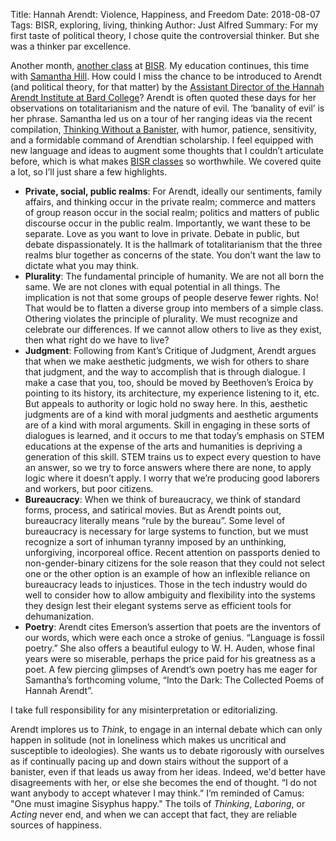 Title: Hannah Arendt: Violence, Happiness, and Freedom
Date: 2018-08-07
Tags: BISR, exploring, living, thinking
Author: Just Alfred
Summary: For my first taste of political theory, I chose quite the controversial thinker. But she was a thinker par excellence.

Another month, [another class](https://thebrooklyninstitute.com/items/courses/hannah-arendt-violence-happiness-and-freedom/)
at [BISR](https://thebrooklyninstitute.com/about/).
My education continues, this time with [Samantha Hill](https://twitter.com/Samantharhill).
How could I miss the chance to be introduced to Arendt
(and political theory, for that matter)
by the [Assistant Director of the Hannah Arendt Institute at Bard College](http://politicalstudies.bard.edu/faculty/faculty.php?id=5745282)?
Arendt is often quoted these days for her observations on totalitarianism and the nature of evil.
The ‘banality of evil’ is her phrase.
Samantha led us on a tour of her ranging ideas via the recent compilation,
[Thinking Without a Banister](https://www.penguinrandomhouse.com/books/4712/thinking-without-a-banister-by-hannah-arendt/9780805242157/),
with humor, patience, sensitivity, and a formidable command of Arendtian scholarship.
I feel equipped with new language and ideas to augment some thoughts that I couldn’t articulate before,
which is what makes [BISR classes](https://thebrooklyninstitute.com/current-courses/) so worthwhile.
We covered quite a lot, so I’ll just share a few highlights.

* **Private, social, public realms**:
  For Arendt, ideally our sentiments, family affairs, and thinking occur in the private realm;
  commerce and matters of group reason occur in the social realm;
  politics and matters of public discourse occur in the public realm.
  Importantly, we want these to be separate.
  Love as you want to love in private.
  Debate in public, but debate dispassionately.
  It is the hallmark of totalitarianism that the three realms blur together as concerns of the state.
  You don’t want the law to dictate what you may think.
* **Plurality**:
  The fundamental principle of humanity.
  We are not all born the same.
  We are not clones with equal potential in all things.
  The implication is not that some groups of people deserve fewer rights.
  No! That would be to flatten a diverse group into members of a simple class.
  Othering violates the principle of plurality.
  We must recognize and celebrate our differences.
  If we cannot allow others to live as they exist, then what right do we have to live?
* **Judgment**:
  Following from Kant’s Critique of Judgment, Arendt argues that when we make aesthetic judgments,
  we wish for others to share that judgment,
  and the way to accomplish that is through dialogue.
  I make a case that you, too, should be moved by Beethoven’s Eroica by
  pointing to its history, its architecture, my experience listening to it, etc.
  But appeals to authority or logic hold no sway here.
  In this, aesthetic judgments are of a kind with moral judgments and
  aesthetic arguments are of a kind with moral arguments.
  Skill in engaging in these sorts of dialogues is learned,
  and it occurs to me that today’s emphasis on STEM educations at the expense of the arts and humanities
  is depriving a generation of this skill.
  STEM trains us to expect every question to have an answer,
  so we try to force answers where there are none,
  to apply logic where it doesn’t apply.
  I worry that we’re producing good laborers and workers, but poor citizens.
* **Bureaucracy**:
  When we think of bureaucracy, we think of standard forms, process, and satirical movies.
  But as Arendt points out, bureaucracy literally means “rule by the bureau”.
  Some level of bureaucracy is necessary for large systems to function,
  but we must recognize a sort of inhuman tyranny imposed by an unthinking, unforgiving, incorporeal office.
  Recent attention on passports denied to non-gender-binary citizens
  for the sole reason that they could not select one or the other option is an example of
  how an inflexible reliance on bureaucracy leads to injustices.
  Those in the tech industry would do well to consider
  how to allow ambiguity and flexibility into the systems they design
  lest their elegant systems serve as efficient tools for dehumanization.
* **Poetry**:
  Arendt cites Emerson’s assertion that poets are the inventors of our words,
  which were each once a stroke of genius.
  “Language is fossil poetry.” She also offers a beautiful eulogy to W. H. Auden,
  whose final years were so miserable, perhaps the price paid for his greatness as a poet.
  A few piercing glimpses of Arendt’s own poetry has me eager for Samantha’s forthcoming volume,
  “Into the Dark: The Collected Poems of Hannah Arendt”.

I take full responsibility for any misinterpretation or editorializing.

Arendt implores us to *Think*, to engage in an internal debate which can only happen in solitude
(not in loneliness which makes us uncritical and susceptible to ideologies).
She wants us to debate rigorously with ourselves as if continually pacing up and down stairs
without the support of a banister, even if that leads us away from her ideas.
Indeed, we'd better have disagreements with her, or else she becomes the end of thought.
“I do not want anybody to accept whatever I may think.”
I’m reminded of Camus: "One must imagine Sisyphus happy."
The toils of *Thinking*, *Laboring*, or *Acting* never end, and when we can accept that fact,
they are reliable sources of happiness.
